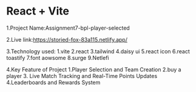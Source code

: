 # React + Vite

1.Project Name:Assignment7-bpl-player-selected


2.Live link:https://storied-fox-83a115.netlify.app/


3.Technology used:
     1.vite
     2.react
     3.tailwind
     4.daisy ui
     5.react icon
     6.react toastify
     7.font aowsome
     8.surge
     9.Netlefi

4.Key Feature of Project
    1.Player Selection and Team Creation
    2.buy a player
    3. Live Match Tracking and Real-Time Points Updates
    4.Leaderboards and Rewards System
